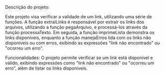 Descrição do projeto:

Este projeto visa verificar a validade de um link, utilizando uma série de funções. A função extraiLinks é responsável por extrair 
os links dos arquivos, utilizando a função pegaArquivo, e processá-los através da função processaTexto. Em seguida, 
a função imprimeLista demonstra os links disponíveis, enquanto a função manejaErros lida com os links não disponíveis ou com erros, exibindo as expressões "link não encontrado" ou "ocorreu um erro".

Funcionalidades:
O projeto permite verificar se um link está disponível e válido, exibindo expressões como "link não encontrado" ou "ocorreu um erro", além de listar os links disponíveis.
